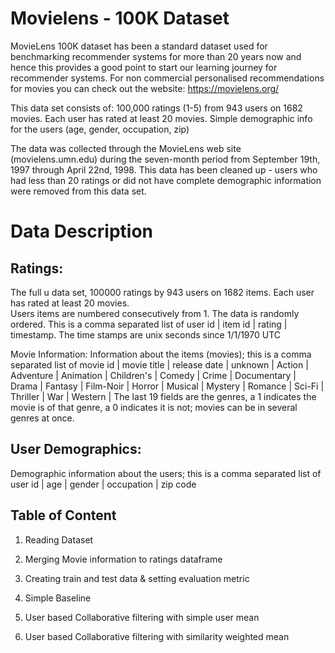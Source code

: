 # Movielens - 100K Dataset

MovieLens 100K dataset has been a standard dataset used for benchmarking recommender systems for more than 20 years now and hence this provides a good point to start our learning journey 
for recommender systems. For non commercial personalised recommendations for movies you can check out the website: https://movielens.org/

This data set consists of: 100,000 ratings (1-5) from 943 users on 1682 movies. 
Each user has rated at least 20 movies. 
Simple demographic info for the users (age, gender, occupation, zip)

The data was collected through the MovieLens web site (movielens.umn.edu) during the seven-month period from September 19th, 1997 through April 22nd, 1998. 
This data has been cleaned up - users who had less than 20 ratings or did not have complete demographic information were removed from this data set. 


# Data Description


## Ratings: 
The full u data set, 100000 ratings by 943 users on 1682 items. Each user has rated at least 20 movies.  
Users items are numbered consecutively from 1.  The data is randomly ordered. This is a comma separated list of 
user id | item id | rating | timestamp. 
The time stamps are unix seconds since 1/1/1970 UTC   


Movie Information: 
Information about the items (movies); this is a comma separated list of
movie id | movie title | release date | unknown | Action | Adventure | Animation |
Children's | Comedy | Crime | Documentary | Drama | Fantasy |
Film-Noir | Horror | Musical | Mystery | Romance | Sci-Fi | Thriller | War | Western |
The last 19 fields are the genres, a 1 indicates the movie is of that genre, a 0 indicates it is not; movies can be in several genres at once.


## User Demographics: 
Demographic information about the users; this is a comma separated list of
user id | age | gender | occupation | zip code


## Table of Content

1. Reading Dataset

2. Merging Movie information to ratings dataframe

3. Creating train and test data & setting evaluation metric

4. Simple Baseline

5. User based Collaborative filtering with simple user mean

6. User based Collaborative filtering with similarity weighted mean
